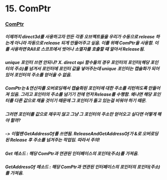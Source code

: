 # 15. ComPtr

### [ComPtr](https://docs.microsoft.com/en-us/cpp/cppcx/wrl/comptr-class?view=msvc-170)

##### 이제까지 direct3d를 사용하고자 만든 각종 오브젝트들을 우리가 수동으로 release 하는게 아니라 자동으로 release 되게 만들어주고 싶음. 이를 위해 ComPtr을 사용함. 이를 사용하면 RAII로 스코프에서 벗어나 소멸자를 호출할 때 알아서 Release됨.

##### unique 포인터 쓰면 안되냐? X. direct api 함수들의 경우 포인터의 포인터(해당 포인터의 주소)를 넘겨서 포인터에 포인터 값을 넣어주는데 unique 포인터는 캡슐화가 되어 있어 포인터의 주소를 얻어올 수 없음.

##### ComPtr는 &연산자를 오버로딩해서 캡슐화된 포인터에 대한 주소를 리턴하도록 만들어져 있음. 그리고 포인터의 주소를 넘기기 전에 먼저 Release를 수행함. 왜냐면 해당 포인터를 다른 값으로 채울 것이기 때문에 그 포인터가 들고 있는걸 비워야 하기 때문.

##### 그러면 포인터를 값으로 채우지 않고 그냥 그 포인터의 주소만 얻어오고 싶다면 어떻게 해야 할까? 
##### -> 이럴땐 GetAddressOf를 쓰면됨. ReleaseAndGetAddressOf가 &로 오버로딩된 Release 후 주소를 넘겨주는 작업임. 따라서 주의!

##### Get 메소드 : 해당 ComPtr과 연관된 인터페이스의 포인터(주소)를 가져옴.
##### GetAddressOf 메소드 : 해당 ComPtr과 연관된 인터페이스의 포인터의 포인터(주소)를 가져옴.